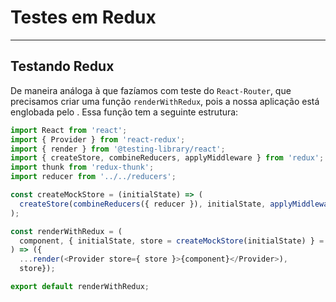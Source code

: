 # Testes em Redux
---
## Testando Redux
De maneira análoga à que fazíamos com teste do `React-Router`, que precisamos criar uma função `renderWithRedux`, pois a nossa aplicação está englobada pelo <Provider store={store} />. Essa função tem a seguinte estrutura:

```js
import React from 'react';
import { Provider } from 'react-redux';
import { render } from '@testing-library/react';
import { createStore, combineReducers, applyMiddleware } from 'redux';
import thunk from 'redux-thunk';
import reducer from '../../reducers';

const createMockStore = (initialState) => (
  createStore(combineReducers({ reducer }), initialState, applyMiddleware(thunk))
);

const renderWithRedux = (
  component, { initialState, store = createMockStore(initialState) } = {},
) => ({
  ...render(<Provider store={ store }>{component}</Provider>),
  store});

export default renderWithRedux;
```